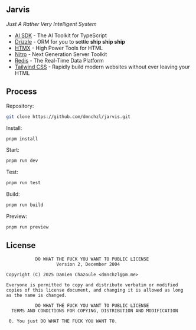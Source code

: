 ## Jarvis

_Just A Rather Very Intelligent System_

- [AI SDK](https://ai-sdk.dev) - The AI Toolkit for TypeScript
- [Drizzle](https://orm.drizzle.team) - ORM for you to ~~settle~~ **ship ship ship**
- [HTMX](https://htmx.org) - High Power Tools for HTML
- [Nitro](https://nitro.build) - Next Generation Server Toolkit
- [Redis](https://redis.io) - The Real-Time Data Platform
- [Tailwind CSS](https://tailwindcss.com) - Rapidly build modern websites without ever leaving your HTML

## Process

Repository:

```bash
git clone https://github.com/dmnchzl/jarvis.git
```

Install:

```bash
pnpm install
```

Start:

```bash
pnpm run dev
```

Test:

```bash
pnpm run test
```

Build:

```bash
pnpm run build
```

Preview:

```bash
pnpm run preview
```

## License

```
           DO WHAT THE FUCK YOU WANT TO PUBLIC LICENSE
                   Version 2, December 2004

Copyright (C) 2025 Damien Chazoule <dmnchzl@pm.me>

Everyone is permitted to copy and distribute verbatim or modified
copies of this license document, and changing it is allowed as long
as the name is changed.

           DO WHAT THE FUCK YOU WANT TO PUBLIC LICENSE
  TERMS AND CONDITIONS FOR COPYING, DISTRIBUTION AND MODIFICATION

 0. You just DO WHAT THE FUCK YOU WANT TO.
```
